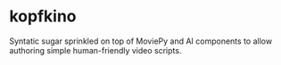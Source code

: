 # kopfkino
Syntatic sugar sprinkled on top of MoviePy and AI components to allow authoring simple human-friendly video scripts.

